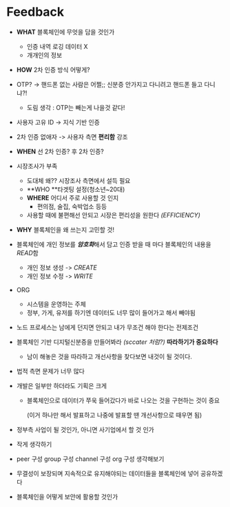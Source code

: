 # Feedback

- **WHAT** 블록체인에 무엇을 담을 것인가
  - 인증 내역 로깅 데이터 X
  - 개개인의 정보
  
-  **HOW**  2차 인증 방식 어떻게?
  - OTP? -> 핸드폰 없는 사람은 어쩔;; 신분증 안가지고 다니려고 핸드폰 들고 다니냐?!
    - 도림 생각 : OTP는 빼는게 나을것 같다!
  - 사용자 고유 ID -> 지식 기반 인증
  - 2차 인증 없애자 -> 사용자 측면 **편리함** 강조
  - **WHEN** 선 2차 인증? 후 2차 인증?
  
- 시장조사가 부족
  - 도대체 왜?? 시장조사 측면에서 설득 필요
  -  **WHO **타겟팅 설정(청소년~20대)
  - **WHERE** 어디서 주로 사용할 것 인지
    - 편의점, 술집, 숙박업소 등등
  - 사용할 때에 불편해선 안되고 시장은 편리성을 원한다 *(EFFICIENCY)*
  
- **WHY** 블록체인을 왜 쓰는지 고민할 것! 

- 블록체인에 개인 정보를 ***암호화***해서 담고 인증 받을 때 마다 블록체인의 내용을 *READ*함
  - 개인 정보 생성 -> *CREATE*
  - 개인 정보 수정 -> *WRITE*
  
- ORG
  - 시스템을 운영하는 주체
  - 정부, 가게, 유저를 하기엔 데이터도 너무 많이 들어가고 해서 빼야됨

- 노드 프로세스는 남에게 던지면 안되고 내가 무조건 해야 한다는 전제조건

- 블록체인 기반 디지털신분증을 만들어봐라 *(sccater 처럼?)*  **따라하기가 중요하다**

  - 남이 해놓은 것을 따라하고 개선사항을 찾다보면 내것이 될 것이다.

- 법적 측면 문제가 너무 많다

- 개발은 일부만 하더라도 기획은 크게

  - 블록체인으로 데이터가 쭈욱 들어갔다가 바로 나오는 것을 구현하는 것이 중요

    (이거 하나만 해서 발표하고 나중에 발표할 땐 개선사항으로 때우면 됨)

- 정부측 사업이 될 것인가, 아니면 사기업에서 할 것 인가

- 작게 생각하기

- peer 구성 group 구성 channel 구성 org 구성 생각해보기

- 무결성이 보장되며 지속적으로 유지해야되는 데이터들을 블록체인에 넣어 공유하겠다

- 블록체인을 어떻게 보안에 활용할 것인가

